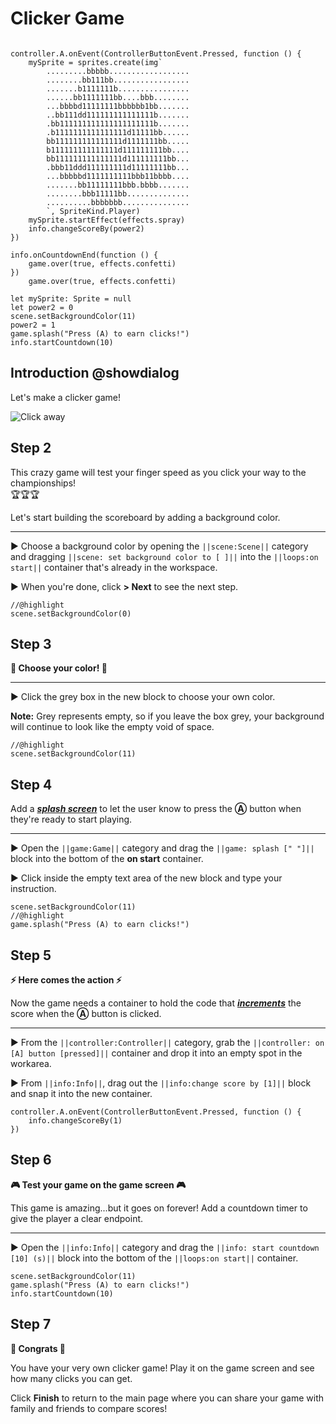 # Clicker Game



``` ghost

controller.A.onEvent(ControllerButtonEvent.Pressed, function () {
    mySprite = sprites.create(img`
        .........bbbbb..................
        ........bb111bb.................
        .......b1111111b................
        ......bb1111111bb....bbb........
        ...bbbbd11111111bbbbbb1bb.......
        ..bb111dd111111111111111b.......
        .bb111111111111111111111b.......
        .b1111111111111111d11111bb......
        bb111111111111111d1111111bb.....
        b111111111111111d111111111bb....
        bb111111111111111d111111111bb...
        .bbb11ddd111111111d11111111bb...
        ...bbbbbd1111111111bbb11bbbb....
        .......bb11111111bbb.bbbb.......
        ........bbb11111bb..............
        ..........bbbbbbb...............
        `, SpriteKind.Player)
    mySprite.startEffect(effects.spray)
    info.changeScoreBy(power2)
})

info.onCountdownEnd(function () {
    game.over(true, effects.confetti)
})
    game.over(true, effects.confetti)

let mySprite: Sprite = null
let power2 = 0
scene.setBackgroundColor(11)
power2 = 1
game.splash("Press (A) to earn clicks!")
info.startCountdown(10)

```

## Introduction @showdialog

Let's make a clicker game!

![Click away](/static/skillmap/clicker/clicker-activity-1.gif "Click and buy bigger clickers" )


## Step 2
This crazy game will test your finger speed as you click your 
way to the championships!  
🏆🏆🏆

Let's start building the scoreboard by adding a background color.

---

► Choose a background color by opening the ``||scene:Scene||`` category and dragging 
``||scene: set background color to [ ]||`` into the ``||loops:on start||``
container that's already in the workspace.

► When you're done, click **> Next** to see the next step.  


```blocks
//@highlight
scene.setBackgroundColor(0)

```


## Step 3

**🎨 Choose your color! 🎨**

---


► Click the grey box in the new block to choose your own color.  

**Note:** Grey represents empty, so if you leave the box grey, 
your background will continue to look like the empty void of space.


```blocks
//@highlight
scene.setBackgroundColor(11)

```


## Step 4
Add a [__*splash screen*__](#splasht "A full-screen message that shows while a program or level is loading") to let the user know to press the 
**Ⓐ** button when they're ready to start playing.

---

► Open the ``||game:Game||`` category and 
drag the ``||game: splash [" "]||`` block into the bottom of the **on start** 
container.

► Click inside the empty text area of the new block and type your instruction.   


```blocks
scene.setBackgroundColor(11)
//@highlight
game.splash("Press (A) to earn clicks!")

```

## Step 5

**⚡ Here comes the action ⚡**

Now the game needs a container to hold the code that 
[__*increments*__](#addOne "adds to a number (usually adding 1)") 
the score when the **Ⓐ** button is clicked.

---

► From the ``||controller:Controller||`` category, grab the
``||controller: on [A] button [pressed]||`` container and drop it into an 
empty spot in the workarea.  

► From ``||info:Info||``, drag out the ``||info:change score by [1]||`` block
and snap it into the new container.   


```blocks
controller.A.onEvent(ControllerButtonEvent.Pressed, function () {
    info.changeScoreBy(1)
})
```

## Step 6

**🎮 Test your game on the game screen 🎮**

This game is amazing...but it goes on forever! Add a countdown timer to give
the player a clear endpoint.

---

►  Open the ``||info:Info||`` category and 
drag the ``||info: start countdown [10] (s)||`` block into the bottom of the 
``||loops:on start||`` container.   


```blocks
scene.setBackgroundColor(11)
game.splash("Press (A) to earn clicks!")
info.startCountdown(10)
```


## Step 7

**🎉 Congrats 🎉**

You have your very own clicker game!  Play it on the game screen and see how many clicks you can get.

Click **Finish** to return to the main page where you can share your game
with family and friends to compare scores!